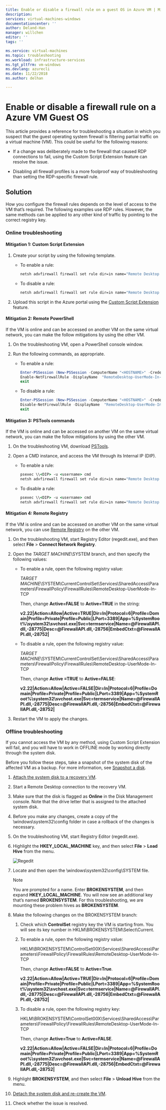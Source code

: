 ```yaml
---
title: Enable or disable a firewall rule on a guest OS in Azure VM | Microsoft Docs
description: 
services: virtual-machines-windows
documentationcenter: ''
author: Deland-Han
manager: willchen
editor: ''
tags: ''

ms.service: virtual-machines
ms.topic: troubleshooting
ms.workload: infrastructure-services
ms.tgt_pltfrm: vm-windows
ms.devlang: azurecli
ms.date: 11/22/2018
ms.author: delhan

---
```


# Enable or disable a firewall rule on a Azure VM Guest OS

This article provides a reference for troubleshooting a situation in which you suspect that the guest operating system firewall is filtering partial traffic on a virtual machine (VM). This could be useful for the following reasons:

*	If a change was deliberately made to the firewall that caused RDP connections to fail, using the Custom Script Extension feature can resolve the issue.

*   Disabling all firewall profiles is a more foolproof way of troubleshooting than setting the RDP-specific firewall rule.

## Solution

How you configure the firewall rules depends on the level of access to the VM that’s required. The following examples use RDP rules. However, the same methods can be applied to any other kind of traffic by pointing to the correct registry key.

### Online troubleshooting 

#### Mitigation 1: Custom Script Extension

1.	Create your script by using the following template.

    *	To enable a rule:
        ```cmd
        netsh advfirewall firewall set rule dir=in name="Remote Desktop - User Mode (TCP-In)" new enable=yes
        ```

    *   To disable a rule:
        ```cmd
        netsh advfirewall firewall set rule dir=in name="Remote Desktop - User Mode (TCP-In)" new enable=no
        ```

2.	Upload this script in the Azure portal using the [Custom Script Extension](../extensions/custom-script-windows.md) feature. 

#### Mitigation 2: Remote PowerShell

If the VM is online and can be accessed on another VM on the same virtual network, you can make the follow mitigations by using the other VM.

1.	On the troubleshooting VM, open a PowerShell console window.

2.	Run the following commands, as appropriate.

    *	To enable a rule:
        ```powershell
        Enter-PSSession (New-PSSession -ComputerName "<HOSTNAME>" -Credential (Get-Credential) -SessionOption (New-PSSessionOption -SkipCACheck -SkipCNCheck)) 
        Enable-NetFirewallRule -DisplayName  "RemoteDesktop-UserMode-In-TCP"
        exit
        ```

    *	To disable a rule:
        ```powershell
        Enter-PSSession (New-PSSession -ComputerName "<HOSTNAME>" -Credential (Get-Credential) -SessionOption (New-PSSessionOption -SkipCACheck -SkipCNCheck)) 
        Disable-NetFirewallRule -DisplayName  "RemoteDesktop-UserMode-In-TCP"
        exit
        ```

#### Mitigation 3: PSTools commands

If the VM is online and can be accessed on another VM on the same virtual network, you can make the follow mitigations by using the other VM.

1.	On the troubleshooting VM, download [PSTools](https://docs.microsoft.com/sysinternals/downloads/pstools).

2.	Open a CMD instance, and access the VM through its Internal IP (DIP). 

    * To enable a rule:
        ```cmd
        psexec \\<DIP> ​-u <username> cmd
        netsh advfirewall firewall set rule dir=in name="Remote Desktop - User Mode (TCP-In)" new enable=yes
        ```

    *	To disable a rule:
        ```cmd
        psexec \\<DIP> ​-u <username> cmd
        netsh advfirewall firewall set rule dir=in name="Remote Desktop - User Mode (TCP-In)" new enable=no
        ```

#### Mitigation 4: Remote Registry

If the VM is online and can be accessed on another VM on the same virtual network, you can use [Remote Registry](https://support.microsoft.com/en-us/help/314837/how-to-manage-remote-access-to-the-registry) on the other VM.

1.	On the troubleshooting VM, start Registry Editor (regedit.exe), and then select **File** > **Connect Network Registry**.

2.	Open the *TARGET MACHINE*\SYSTEM branch, and then specify the following values:

    * To enable a rule, open the following registry value:
    
        *TARGET MACHINE*\SYSTEM\CurrentControlSet\Services\SharedAccess\Parameters\FirewallPolicy\FirewallRules\RemoteDesktop-UserMode-In-TCP
    
        Then, change **Active=FALSE** to **Active=TRUE** in the string:

        **v2.22|Action=Allow|Active=TRUE|Dir=In|Protocol=6|Profile=Domain|Profile=Private|Profile=Public|LPort=3389|App=%SystemRoot%\system32\svchost.exe|Svc=termservice|Name=@FirewallAPI.dll,-28775|Desc=@FirewallAPI.dll,-28756|EmbedCtxt=@FirewallAPI.dll,-28752|**
    
    * To disable a rule, open the following registry value:
    
        *TARGET MACHINE*\SYSTEM\CurrentControlSet\Services\SharedAccess\Parameters\FirewallPolicy\FirewallRules\RemoteDesktop-UserMode-In-TCP

        Then, change **Active =TRUE** to **Active=FALSE**:
        
        **v2.22|Action=Allow|Active=FALSE|Dir=In|Protocol=6|Profile=Domain|Profile=Private|Profile=Public|LPort=3389|App=%SystemRoot%\system32\svchost.exe|Svc=termservice|Name=@FirewallAPI.dll,-28775|Desc=@FirewallAPI.dll,-28756|EmbedCtxt=@FirewallAPI.dll,-28752|**

3.	Restart the VM to apply the changes.

### Offline troubleshooting 

If you cannot access the VM by any method, using Custom Script Extension will fail, and you will have to work in OFFLINE mode by working directly through the system disk.

Before you follow these steps, take a snapshot of the system disk of the affected VM as a backup. For more information, see [Snapshot a disk](../windows/snapshot-copy-managed-disk.md).

1.  [Attach the system disk to a recovery VM](troubleshoot-recovery-disks-portal-windows.md).

2.	Start a Remote Desktop connection to the recovery VM.

3.	Make sure that the disk is flagged as **Online** in the Disk Management console. Note that the drive letter that is assigned to the attached system disk.

4.	Before you make any changes, create a copy of the \windows\system32\config folder in case a rollback of the changes is necessary.

5.	On the troubleshooting VM, start Registry Editor (regedit.exe).

6.	Highlight the **HKEY_LOCAL_MACHINE** key, and then select **File** > **Load Hive** from the menu.

    ![Regedit](./media/enable-or-disable-firewall-rule-guest-os/load-registry-hive.png)

7.	Locate and then open the \windows\system32\config\SYSTEM file. 

    > [!Note]
    > You are prompted for a name. Enter **BROKENSYSTEM**, and then expand **HKEY_LOCAL_MACHINE**. You will now see an additional key that’s named **BROKENSYSTEM**. For this troubleshooting, we are mounting these problem hives as **BROKENSYSTEM**.

8.	Make the following changes on the BROKENSYSTEM branch:

    1.	Check which **ControlSet** registry key the VM is starting from. You will see its key number in HKLM\BROKENSYSTEM\Select\Current.

    2.	To enable a rule, open the following registry value:
    
        HKLM\BROKENSYSTEM\ControlSet00X\Services\SharedAccess\Parameters\FirewallPolicy\FirewallRules\RemoteDesktop-UserMode-In-TCP
        
        Then, change **Active=FALSE** to **Active=True**.
        
        **v2.22|Action=Allow|Active=TRUE|Dir=In|Protocol=6|Profile=Domain|Profile=Private|Profile=Public|LPort=3389|App=%SystemRoot%\system32\svchost.exe|Svc=termservice|Name=@FirewallAPI.dll,-28775|Desc=@FirewallAPI.dll,-28756|EmbedCtxt=@FirewallAPI.dll,-28752|**

    3.	To disable a rule, open the following registry key:

        HKLM\BROKENSYSTEM\ControlSet00X\Services\SharedAccess\Parameters\FirewallPolicy\FirewallRules\RemoteDesktop-UserMode-In-TCP

        Then, change **Active=True** to **Active=FALSE**.
        
        **v2.22|Action=Allow|Active=FALSE|Dir=In|Protocol=6|Profile=Domain|Profile=Private|Profile=Public|LPort=3389|App=%SystemRoot%\system32\svchost.exe|Svc=termservice|Name=@FirewallAPI.dll,-28775|Desc=@FirewallAPI.dll,-28756|EmbedCtxt=@FirewallAPI.dll,-28752|**

9.	Highlight **BROKENSYSTEM**, and then select **File** > **Unload Hive​** from the menu.

10.	[Detach the system disk and re-create the VM](troubleshoot-recovery-disks-portal-windows.md).

11.	Check whether the issue is resolved.